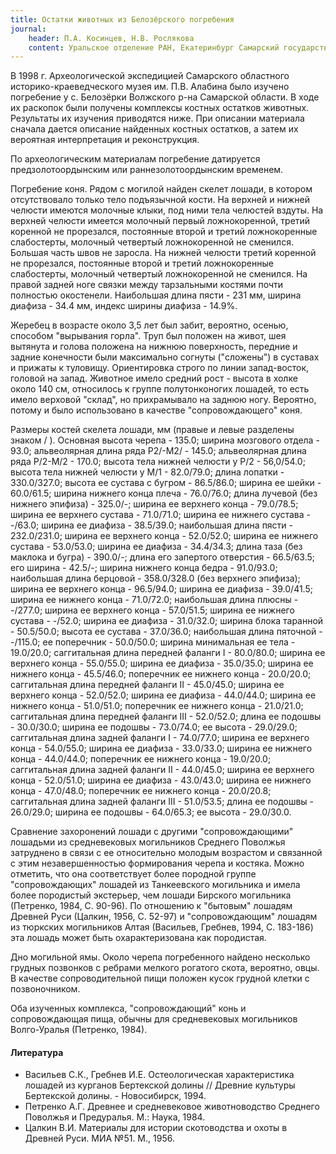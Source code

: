 ```yaml
---
title: Остатки животных из Белозёрского погребения
journal: 
    header: П.А. Косинцев, Н.В. Рослякова
    content: Уральское отделение РАН, Екатеринбург Самарский государственный педагогический университет,Самара
---
```


В 1998 г. Археологической экспедицией Самарского областного историко-краеведческого музея им. П.В. Алабина было изучено погребение у c. Белозёрки Волжского р-на Самарской области. В ходе их раскопок были получены комплексы костных остатков животных. Результаты их изучения приводятся ниже. При описании материала сначала дается описание найденных костных остатков, а затем их вероятная интерпретация и реконструкция.

По археологическим материалам погребение датируется предзолотоордынским или раннезолотоордынским временем. 

Погребение коня. Рядом с могилой найден скелет лошади, в котором отсутствовало только тело подъязычной кости. На верхней и нижней челюсти имеются молочные клыки, под ними тела челюстей вздуты. На верхней челюсти имеется молочный первый ложнокоренной, третий коренной не прорезался, постоянные второй и третий ложнокоренные слабостерты, молочный четвертый ложнокоренной не сменился. Большая часть швов не заросла. На нижней челюсти третий коренной не прорезался, постоянные второй и третий ложнокоренные слабостерты, молочный четвертый ложнокоренной не сменился. На правой задней ноге связки между тарзальными костями почти полностью окостенели. Наибольшая длина пясти - 231 мм, ширина диафиза - 34.4 мм, индекс ширины диафиза - 14.9%.

Жеребец в возрасте около 3,5 лет был забит, вероятно, осенью, способом "вырывания горла". Труп был положен на живот, шея вытянута и голова положена на нижнюю поверхность, передние и задние конечности были максимально согнуты ("сложены") в суставах и прижаты к туловищу. Ориентировка строго по линии запад-восток, головой на запад. Животное имело средний рост - высота в холке около 140 см, относилось к группе полутонконогих лошадей, то есть имело верховой "склад", но прихрамывало на заднюю ногу. Вероятно, потому и было использовано в качестве "сопровождающего" коня.

Размеры костей скелета лошади, мм (правые и левые разделены знаком / ). 
Основная высота черепа - 135.0; ширина мозгового отдела - 93.0; 
альвеолярная длина ряда P2/-M2/ - 145.0; 
альвеолярная длина ряда P/2-M/2 - 170.0; 
высота тела нижней челюсти у P/2 - 56,0/54.0; 
высота тела нижней челюсти у M/1 - 82.0/79.0; 
длина лопатки - 330.0/327.0; 
высота ее сустава с бугром - 86.5/86.0; 
ширина ее шейки - 60.0/61.5; 
ширина нижнего конца плеча - 76.0/76.0; 
длина лучевой (без нижнего эпифиза) - 325.0/-; 
ширина ее верхнего конца - 79.0/78.5; 
ширина ее верхнего сустава - 71.0/71.0; 
ширина ее нижнего сустава - -/63.0; 
ширина ее диафиза - 38.5/39.0; 
наибольшая длина пясти - 232.0/231.0; 
ширина ее верхнего конца - 52.0/52.0; 
ширина ее нижнего сустава - 53.0/53.0; 
ширина ее диафиза - 34.4/34.3; 
длина таза (без маклока и бугра) - 390.0/-; 
длина его запертого отверстия - 66.5/63.5; 
его ширина - 42.5/-; 
ширина нижнего конца бедра - 91.0/93.0; 
наибольшая длина берцовой - 358.0/328.0 (без верхнего эпифиза); 
ширина ее верхнего конца - 96.5/94.0; 
ширина ее диафиза - 39.0/41.5; 
ширина ее нижнего конца - 71.0/72.0; 
наибольшая длина плюсны - -/277.0; 
ширина ее верхнего конца - 57.0/51.5; 
ширина ее нижнего сустава - -/52.0; 
ширина ее диафиза - 31.0/32.0; 
ширина блока таранной - 50.5/50.0; 
высота ее сустава - 37.0/36.0; 
наибольшая длина пяточной - -/115.0; 
ее поперечник - 50.0/50.0; 
ширина минимальная ее тела - 19.0/20.0; 
саггитальная длина передней фаланги I - 80.0/80.0; 
ширина ее верхнего конца - 55.0/55.0; 
ширина ее диафиза - 35.0/35.0; 
ширина ее нижнего конца - 45.5/46.0; 
поперечник ее нижнего конца - 20.0/20.0; 
саггитальная длина передней фаланги II - 45.0/45.0; 
ширина ее верхнего конца - 52.0/52.0; 
ширина ее диафиза - 44.0/44.0; 
ширина ее нижнего конца - 51.0/51.0; 
поперечник ее нижнего конца - 21.0/21.0; 
саггитальная длина передней фаланги III - 52.0/52.0; 
длина ее подошвы - 30.0/30.0; 
ширина ее подошвы - 73.0/74.0; 
ее высота - 29.0/29.0; 
саггитальная длина задней фаланги I - 74.0/77.0; 
ширина ее верхнего конца - 54.0/55.0; 
ширина ее диафиза - 33.0/33.0; 
ширина ее нижнего конца - 44.0/44.0; 
поперечник ее нижнего конца - 19.0/20.0; 
саггитальная длина задней фаланги II - 44.0/45.0; 
ширина ее верхнего конца - 52.0/51.0; 
ширина ее диафиза - 43.0/43.0; 
ширина ее нижнего конца - 47.0/48.0; 
поперечник ее нижнего конца - 20.0/20.8; 
саггитальная длина задней фаланги III - 51.0/53.5; 
длина ее подошвы - 26.0/29.0;
ширина ее подошвы - 64.0/65.3; 
ее высота - 29.0/30.0. 

Сравнение захоронений лошади с другими "сопровождающими" лошадьми из средневековых могильников Среднего Поволжья затруднено в связи с ее относительно молодым возрастом и связанной с этим незавершенностью формирования черепа и костяка. Можно отметить, что она соответствует более породной группе "сопровождающих" лошадей из Танкеевского могильника и имела более породистый экстерьер, чем лошади Бирского могильника (Петренко, 1984, С. 90-96). По отношению к "бытовым" лошадям Древней Руси (Цалкин, 1956, С. 52-97) и "сопровождающим" лошадям из тюркских могильников Алтая (Васильев, Гребнев, 1994, С. 183-186) эта лошадь может быть охарактеризована как породистая.

Дно могильной ямы. Около черепа погребенного найдено несколько грудных позвонков с ребрами мелкого рогатого скота, вероятно, овцы. В качестве сопроводительной пищи положен кусок грудной клетки с позвоночником.

Оба изученных комплекса, "сопровождающий" конь и сопровождающая пища, обычны для средневековых могильников Волго-Уралья (Петренко, 1984). 

#### Литература
- Васильев С.К., Гребнев И.Е. Остеологическая характеристика лошадей из курганов Бертекской долины // Древние культуры Бертекской долины. - Новосибирск, 1994. 
- Петренко А.Г. Древнее и средневековое животноводство Среднего Поволжья и Предуралья. М.: Наука, 1984. 
- Цалкин В.И. Материалы для истории скотоводства и охоты в Древней Руси. МИА №51. М., 1956.
